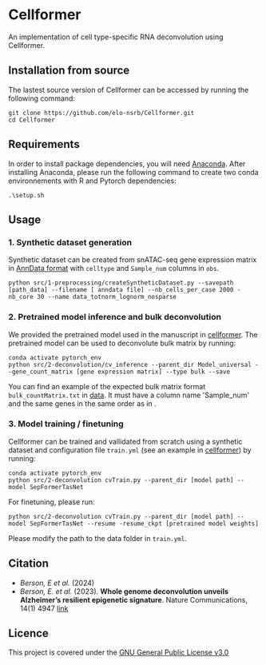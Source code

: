 # Cellformer
An implementation of cell type-specific RNA deconvolution using Cellformer.

## Installation from source
The lastest source version of Cellformer can be accessed by running the following command:

```
git clone https://github.com/elo-nsrb/Cellformer.git
cd Cellformer
```

## Requirements

In order to install package dependencies, you will need [Anaconda](https://anaconda.org/). After installing Anaconda, please run the following command to create two conda environnements with R and Pytorch dependencies:

`.\setup.sh`

## Usage

### 1. Synthetic dataset generation
Synthetic dataset can be created from snATAC-seq gene expression matrix in [AnnData format](https://anndata.readthedocs.io/en/latest/) with `celltype` and `Sample_num` columns in `obs`.

```
python src/1-preprocessing/createSyntheticDataset.py --savepath [path_data] --filename [ anndata file] --nb_cells_per_case 2000 -nb_core 30 --name data_totnorm_lognorm_nosparse
```


### 2. Pretrained model inference and bulk deconvolution
We provided the pretrained model used in the manuscript in [cellformer](https://github.com/elo-nsrb/Cellformer/tree/main/cellformer). The pretrained model can be used to deconvolute bulk matrix by running:

```
conda activate pytorch_env
python src/2-deconvolution/cv_inference --parent_dir Model_universal --gene_count_matrix [gene expression matrix] --type bulk --save
```

You can find an example of the expected bulk matrix format `bulk_countMatrix.txt` in [data](https://github.com/elo-nsrb/Cellformer/tree/main/data). It must have a column name 'Sample_num' and the same genes in the same order as in .

### 3. Model training / finetuning

Cellformer can be trained and vallidated from scratch using a synthetic dataset and configuration file `train.yml` (see an example in [cellformer](https://github.com/elo-nsrb/Cellformer/tree/main/cellformer)) by running:
```
conda activate pytorch_env
python src/2-deconvolution cvTrain.py --parent_dir [model path] --model SepFormerTasNet 
```

For finetuning, please run:

```
python src/2-deconvolution cvTrain.py --parent_dir [model path] --model SepFormerTasNet --resume -resume_ckpt [pretrained model weights]
```
Please modify the path to the data folder in `train.yml`.

## Citation
- *Berson, E et al.* (2024)
- *Berson, E. et al.* (2023). **Whole genome deconvolution unveils Alzheimer’s resilient epigenetic signature**. Nature Communications, 14(1) 4947
[link](https://www.nature.com/articles/s41467-023-40611-4)



## Licence
This project is covered under the [GNU General Public License v3.0](https://github.com/elo-nsrb/Cellformer/blob/main/LICENSE)

